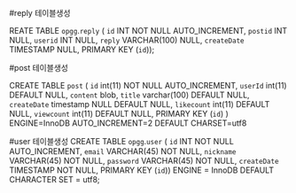 #reply 테이블생성

REATE TABLE `opgg`.`reply` (
  `id` INT NOT NULL AUTO_INCREMENT,
  `postid` INT NULL,
  `userid` INT NULL,
  `reply` VARCHAR(100) NULL,
  `createDate` TIMESTAMP NULL,
  PRIMARY KEY (`id`));

  
#post 테이블생성

  CREATE TABLE `post` (
  `id` int(11) NOT NULL AUTO_INCREMENT,
  `userId` int(11) DEFAULT NULL,
  `content` blob,
  `title` varchar(100) DEFAULT NULL,
  `createDate` timestamp NULL DEFAULT NULL,
  `likecount` int(11) DEFAULT NULL,
  `viewcount` int(11) DEFAULT NULL,
  PRIMARY KEY (`id`)
) ENGINE=InnoDB AUTO_INCREMENT=2 DEFAULT CHARSET=utf8
 
 
 #user 테이블생성
 CREATE TABLE `opgg`.`user` (
  `id` INT NOT NULL AUTO_INCREMENT,
  `email` VARCHAR(45) NOT NULL,
  `nickname` VARCHAR(45) NOT NULL,
  `password` VARCHAR(45) NOT NULL,
  `createDate` TIMESTAMP NOT NULL,
  PRIMARY KEY (`id`))
ENGINE = InnoDB
DEFAULT CHARACTER SET = utf8;